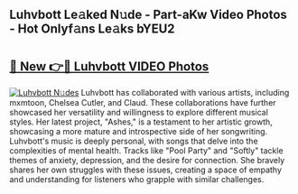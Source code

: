 ## Luhvbott Le𝚊ked N𝚞de - Part-aKw Video Photos - Hot Onlyf𝚊ns Le𝚊ks bYEU2

# <h2><a href="http://ac48405.deff.icu/?id=Luhvbott">🔗 New 👉🔴 Luhvbott VIDEO Photos</a></h2>

[![Luhvbott N𝚞des](https://i.imgur.com/rIISA9y.gif)](http://ac48405.deff.icu/?id=Luhvbott)
Luhvbott has collaborated with various artists, including mxmtoon, Chelsea Cutler, and Claud. These collaborations have further showcased her versatility and willingness to explore different musical styles. Her latest project, "Ashes," is a testament to her artistic growth, showcasing a more mature and introspective side of her songwriting. Luhvbott's music is deeply personal, with songs that delve into the complexities of mental health. Tracks like "Pool Party" and "Softly" tackle themes of anxiety, depression, and the desire for connection. She bravely shares her own struggles with these issues, creating a space of empathy and understanding for listeners who grapple with similar challenges.
